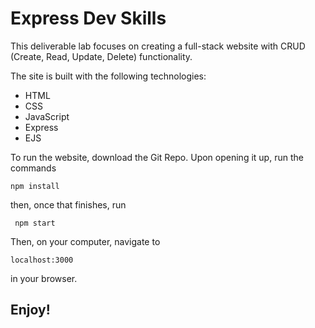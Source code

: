 # Express Dev Skills

This deliverable lab focuses on creating a full-stack website with CRUD (Create, Read, Update, Delete) functionality.

The site is built with the following technologies:

- HTML
- CSS
- JavaScript
- Express
- EJS

To run the website, download the Git Repo. Upon opening it up, run the commands

`npm install`

then, once that finishes, run

` npm start`

Then, on your computer, navigate to

`localhost:3000`

in your browser.

## Enjoy!
